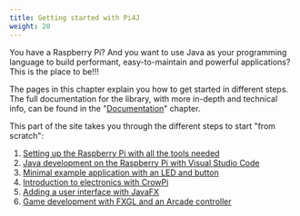 ```yaml
---
title: Getting started with Pi4J
weight: 20
---
```


You have a Raspberry Pi? And you want to use Java as your programming language to build performant, easy-to-maintain 
and powerful applications? This is the place to be!!!

The pages in this chapter explain you how to get started in different steps. The full documentation for the library,
with more in-depth and technical info, can be found in the "[Documentation](/documentation/)" chapter.

This part of the site takes you through the different steps to start "from scratch":

1. [Setting up the Raspberry Pi with all the tools needed](/getting-started/set-up-a-new-raspberry-pi/)
2. [Java development on the Raspberry Pi with Visual Studio Code](/getting-started/java-development-on-the-raspberry-pi-with-vsc/)
3. [Minimal example application with an LED and button](/getting-started/minimal-example-application/)
4. [Introduction to electronics with CrowPi](/getting-started/introduction-to-electronics-with-crowpi/)
5. [Adding a user interface with JavaFX](/getting-started/user-interface-with-javafx/)
6. [Game development with FXGL and an Arcade controller](/getting-started/game-development-with-fxgl/)